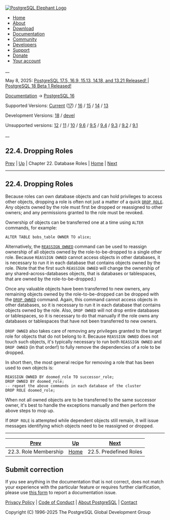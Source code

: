 [ ![PostgreSQL Elephant Logo](/media/img/about/press/elephant.png) ](/)

  * [Home](/ "Home")
  * [About](/about/ "About")
  * [Download](/download/ "Download")
  * [Documentation](/docs/ "Documentation")
  * [Community](/community/ "Community")
  * [Developers](/developer/ "Developers")
  * [Support](/support/ "Support")
  * [Donate](/about/donate/ "Donate")
  * [Your account](/account/ "Your account")

__

May 8, 2025: [ PostgreSQL 17.5, 16.9, 15.13, 14.18, and 13.21 Released! ](/about/news/postgresql-175-169-1513-1418-and-1321-released-3072/) | [ PostgreSQL 18 Beta 1 Released! ](/about/news/postgresql-18-beta-1-released-3070/)

[Documentation](/docs/ "Documentation") -> [PostgreSQL
16](/docs/16/index.html)

Supported Versions: [Current](/docs/current/role-removal.html "PostgreSQL 17 -
22.4. Dropping Roles") ([17](/docs/17/role-removal.html "PostgreSQL 17 -
22.4. Dropping Roles")) / [16](/docs/16/role-removal.html "PostgreSQL 16 -
22.4. Dropping Roles") / [15](/docs/15/role-removal.html "PostgreSQL 15 -
22.4. Dropping Roles") / [14](/docs/14/role-removal.html "PostgreSQL 14 -
22.4. Dropping Roles") / [13](/docs/13/role-removal.html "PostgreSQL 13 -
22.4. Dropping Roles")

Development Versions: [18](/docs/18/role-removal.html "PostgreSQL 18 -
22.4. Dropping Roles") / [devel](/docs/devel/role-removal.html "PostgreSQL
devel - 22.4. Dropping Roles")

Unsupported versions: [12](/docs/12/role-removal.html "PostgreSQL 12 -
22.4. Dropping Roles") / [11](/docs/11/role-removal.html "PostgreSQL 11 -
22.4. Dropping Roles") / [10](/docs/10/role-removal.html "PostgreSQL 10 -
22.4. Dropping Roles") / [9.6](/docs/9.6/role-removal.html "PostgreSQL 9.6 -
22.4. Dropping Roles") / [9.5](/docs/9.5/role-removal.html "PostgreSQL 9.5 -
22.4. Dropping Roles") / [9.4](/docs/9.4/role-removal.html "PostgreSQL 9.4 -
22.4. Dropping Roles") / [9.3](/docs/9.3/role-removal.html "PostgreSQL 9.3 -
22.4. Dropping Roles") / [9.2](/docs/9.2/role-removal.html "PostgreSQL 9.2 -
22.4. Dropping Roles") / [9.1](/docs/9.1/role-removal.html "PostgreSQL 9.1 -
22.4. Dropping Roles")

__

22.4. Dropping Roles  
---  
[Prev](role-membership.html "22.3. Role Membership")  | [Up](user-manag.html "Chapter 22. Database Roles") | Chapter 22. Database Roles | [Home](index.html "PostgreSQL 16.9 Documentation") |  [Next](predefined-roles.html "22.5. Predefined Roles")  
  
* * *

## 22.4. Dropping Roles #

Because roles can own database objects and can hold privileges to access other
objects, dropping a role is often not just a matter of a quick [`DROP
ROLE`](sql-droprole.html "DROP ROLE"). Any objects owned by the role must
first be dropped or reassigned to other owners; and any permissions granted to
the role must be revoked.

Ownership of objects can be transferred one at a time using `ALTER` commands,
for example:

    
    
    ALTER TABLE bobs_table OWNER TO alice;
    

Alternatively, the [`REASSIGN OWNED`](sql-reassign-owned.html "REASSIGN
OWNED") command can be used to reassign ownership of all objects owned by the
role-to-be-dropped to a single other role. Because `REASSIGN OWNED` cannot
access objects in other databases, it is necessary to run it in each database
that contains objects owned by the role. (Note that the first such `REASSIGN
OWNED` will change the ownership of any shared-across-databases objects, that
is databases or tablespaces, that are owned by the role-to-be-dropped.)

Once any valuable objects have been transferred to new owners, any remaining
objects owned by the role-to-be-dropped can be dropped with the [`DROP
OWNED`](sql-drop-owned.html "DROP OWNED") command. Again, this command cannot
access objects in other databases, so it is necessary to run it in each
database that contains objects owned by the role. Also, `DROP OWNED` will not
drop entire databases or tablespaces, so it is necessary to do that manually
if the role owns any databases or tablespaces that have not been transferred
to new owners.

`DROP OWNED` also takes care of removing any privileges granted to the target
role for objects that do not belong to it. Because `REASSIGN OWNED` does not
touch such objects, it's typically necessary to run both `REASSIGN OWNED` and
`DROP OWNED` (in that order!) to fully remove the dependencies of a role to be
dropped.

In short then, the most general recipe for removing a role that has been used
to own objects is:

    
    
    REASSIGN OWNED BY doomed_role TO successor_role;
    DROP OWNED BY doomed_role;
    -- repeat the above commands in each database of the cluster
    DROP ROLE doomed_role;
    

When not all owned objects are to be transferred to the same successor owner,
it's best to handle the exceptions manually and then perform the above steps
to mop up.

If `DROP ROLE` is attempted while dependent objects still remain, it will
issue messages identifying which objects need to be reassigned or dropped.

* * *

[Prev](role-membership.html "22.3. Role Membership")  | [Up](user-manag.html "Chapter 22. Database Roles") |  [Next](predefined-roles.html "22.5. Predefined Roles")  
---|---|---  
22.3. Role Membership  | [Home](index.html "PostgreSQL 16.9 Documentation") |  22.5. Predefined Roles  
  
## Submit correction

If you see anything in the documentation that is not correct, does not match
your experience with the particular feature or requires further clarification,
please use [this form](/account/comments/new/16/role-removal.html/) to report
a documentation issue.

[Privacy Policy](/about/privacypolicy) | [Code of Conduct](/about/policies/coc/) | [About PostgreSQL](/about/) | [Contact](/about/contact/)  

Copyright (C) 1996-2025 The PostgreSQL Global Development Group

